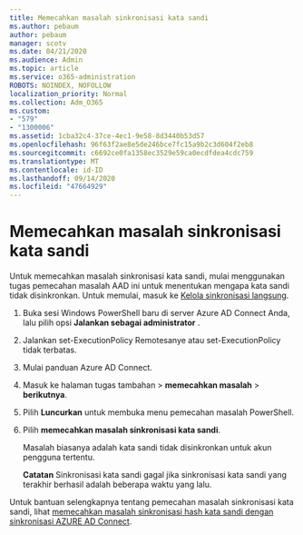 ```yaml
---
title: Memecahkan masalah sinkronisasi kata sandi
ms.author: pebaum
author: pebaum
manager: scotv
ms.date: 04/21/2020
ms.audience: Admin
ms.topic: article
ms.service: o365-administration
ROBOTS: NOINDEX, NOFOLLOW
localization_priority: Normal
ms.collection: Adm_O365
ms.custom:
- "579"
- "1300006"
ms.assetid: 1cba32c4-37ce-4ec1-9e58-8d3440b53d57
ms.openlocfilehash: 96f63f2ae8e5de246bce7fc15a9b2c3d604f2eb8
ms.sourcegitcommit: c6692ce0fa1358ec3529e59ca0ecdfdea4cdc759
ms.translationtype: MT
ms.contentlocale: id-ID
ms.lasthandoff: 09/14/2020
ms.locfileid: "47664929"
---
```

# <a name="troubleshoot-password-synchronization"></a>Memecahkan masalah sinkronisasi kata sandi

Untuk memecahkan masalah sinkronisasi kata sandi, mulai menggunakan tugas pemecahan masalah AAD ini untuk menentukan mengapa kata sandi tidak disinkronkan. Untuk memulai, masuk ke [Kelola sinkronisasi langsung](https://admin.microsoft.com/AdminPortal/Home#/dirsyncmanagement).  

1. Buka sesi Windows PowerShell baru di server Azure AD Connect Anda, lalu pilih opsi **Jalankan sebagai administrator** .

2. Jalankan set-ExecutionPolicy Remotesanye atau set-ExecutionPolicy tidak terbatas.

3. Mulai panduan Azure AD Connect.

4. Masuk ke halaman tugas tambahan > **memecahkan masalah**  >  **berikutnya**.

5. Pilih **Luncurkan** untuk membuka menu pemecahan masalah PowerShell.

6. Pilih **memecahkan masalah sinkronisasi kata sandi**.

    Masalah biasanya adalah kata sandi tidak disinkronkan untuk akun pengguna tertentu.

    **Catatan** Sinkronisasi kata sandi gagal jika sinkronisasi kata sandi yang terakhir berhasil adalah beberapa waktu yang lalu.

Untuk bantuan selengkapnya tentang pemecahan masalah sinkronisasi kata sandi, lihat [memecahkan masalah sinkronisasi hash kata sandi dengan sinkronisasi AZURE AD Connect](https://docs.microsoft.com/azure/active-directory/hybrid/tshoot-connect-password-hash-synchronization).